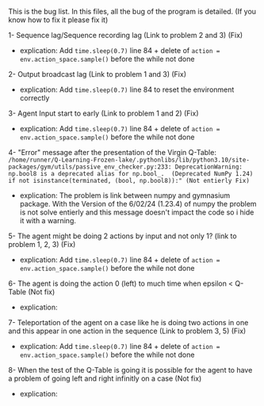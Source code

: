 This is the bug list. In this files, all the bug of the program is detailed. 
(If you know how to fix it please fix it)

1- Sequence lag/Sequence recording lag (Link to problem 2 and 3) (Fix)
  - explication: Add `time.sleep(0.7)` line 84 + delete of `action = env.action_space.sample()` before the while not done

2- Output broadcast lag (Link to problem 1 and 3) (Fix)
  - explication: Add `time.sleep(0.7)` line 84 to reset the environment correctly

3- Agent Input start to early (Link to problem 1 and 2) (Fix)
  - explication: Add `time.sleep(0.7)` line 84 + delete of `action = env.action_space.sample()` before the while not done

4- "Error" message after the presentation of the Virgin Q-Table:
  `/home/runner/Q-Learning-Frozen-lake/.pythonlibs/lib/python3.10/site-packages/gym/utils/passive_env_checker.py:233: DeprecationWarning: np.bool8 is a deprecated alias for np.bool_.  (Deprecated NumPy 1.24)
  if not isinstance(terminated, (bool, np.bool8)):" (Not entierly Fix)`
  - explication: The problem is link between numpy and gymnasium package. With the Version of the 6/02/24 (1.23.4) of numpy the problem is not solve entierly and this message doesn't impact the code so i hide it with a warning.

5- The agent might be doing 2 actions by input and not only 1? (link to problem 1, 2, 3) (Fix)
  - explication: Add `time.sleep(0.7)` line 84 + delete of `action = env.action_space.sample()` before the while not done

6- The agent is doing the action 0 (left) to much time when epsilon < Q-Table (Not fix)
  - explication:

7- Teleportation of the agent on a case like he is doing two actions in one and this appear in one action in the sequence (Link to problem 3, 5) (Fix)
  - explication: Add `time.sleep(0.7)` line 84 + delete of `action = env.action_space.sample()` before the while not done

8- When the test of the Q-Table is going it is possible for the agent to have a problem of going left and right infinitly on a case (Not fix)
  - explication: